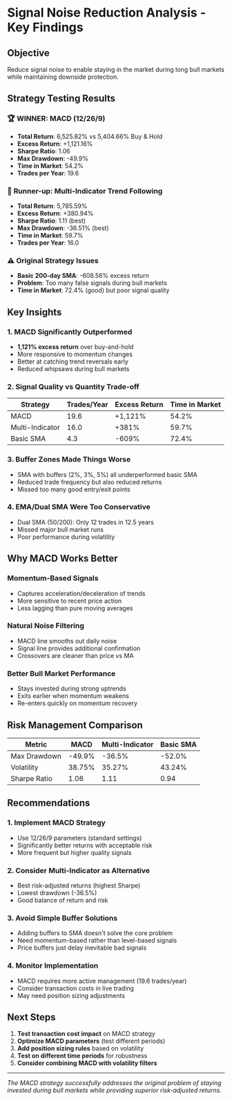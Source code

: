 # Signal Noise Reduction Analysis - Key Findings

## Objective
Reduce signal noise to enable staying in the market during long bull markets while maintaining downside protection.

## Strategy Testing Results

### 🏆 **WINNER: MACD (12/26/9)**
- **Total Return**: 6,525.82% vs 5,404.66% Buy & Hold
- **Excess Return**: +1,121.16% 
- **Sharpe Ratio**: 1.06
- **Max Drawdown**: -49.9%
- **Time in Market**: 54.2%
- **Trades per Year**: 19.6

### 🥈 **Runner-up: Multi-Indicator Trend Following**
- **Total Return**: 5,785.59%
- **Excess Return**: +380.94%
- **Sharpe Ratio**: 1.11 (best)
- **Max Drawdown**: -36.51% (best)
- **Time in Market**: 59.7%
- **Trades per Year**: 16.0

### ⚠️ **Original Strategy Issues**
- **Basic 200-day SMA**: -608.56% excess return
- **Problem**: Too many false signals during bull markets
- **Time in Market**: 72.4% (good) but poor signal quality

## Key Insights

### 1. **MACD Significantly Outperformed**
- **1,121% excess return** over buy-and-hold
- More responsive to momentum changes
- Better at catching trend reversals early
- Reduced whipsaws during bull markets

### 2. **Signal Quality vs Quantity Trade-off**
| Strategy | Trades/Year | Excess Return | Time in Market |
|----------|-------------|---------------|----------------|
| MACD | 19.6 | +1,121% | 54.2% |
| Multi-Indicator | 16.0 | +381% | 59.7% |
| Basic SMA | 4.3 | -609% | 72.4% |

### 3. **Buffer Zones Made Things Worse**
- SMA with buffers (2%, 3%, 5%) all underperformed basic SMA
- Reduced trade frequency but also reduced returns
- Missed too many good entry/exit points

### 4. **EMA/Dual SMA Were Too Conservative**
- Dual SMA (50/200): Only 12 trades in 12.5 years
- Missed major bull market runs
- Poor performance during volatility

## Why MACD Works Better

### **Momentum-Based Signals**
- Captures acceleration/deceleration of trends
- More sensitive to recent price action
- Less lagging than pure moving averages

### **Natural Noise Filtering**
- MACD line smooths out daily noise
- Signal line provides additional confirmation
- Crossovers are cleaner than price vs MA

### **Better Bull Market Performance**
- Stays invested during strong uptrends
- Exits earlier when momentum weakens
- Re-enters quickly on momentum recovery

## Risk Management Comparison

| Metric | MACD | Multi-Indicator | Basic SMA |
|--------|------|-----------------|-----------|
| Max Drawdown | -49.9% | -36.5% | -52.0% |
| Volatility | 38.75% | 35.27% | 43.24% |
| Sharpe Ratio | 1.06 | 1.11 | 0.94 |

## Recommendations

### 1. **Implement MACD Strategy**
- Use 12/26/9 parameters (standard settings)
- Significantly better returns with acceptable risk
- More frequent but higher quality signals

### 2. **Consider Multi-Indicator as Alternative**
- Best risk-adjusted returns (highest Sharpe)
- Lowest drawdown (-36.5%)
- Good balance of return and risk

### 3. **Avoid Simple Buffer Solutions**
- Adding buffers to SMA doesn't solve the core problem
- Need momentum-based rather than level-based signals
- Price buffers just delay inevitable bad signals

### 4. **Monitor Implementation**
- MACD requires more active management (19.6 trades/year)
- Consider transaction costs in live trading
- May need position sizing adjustments

## Next Steps
1. **Test transaction cost impact** on MACD strategy
2. **Optimize MACD parameters** (test different periods)
3. **Add position sizing rules** based on volatility
4. **Test on different time periods** for robustness
5. **Consider combining MACD with volatility filters**

---

*The MACD strategy successfully addresses the original problem of staying invested during bull markets while providing superior risk-adjusted returns.*
